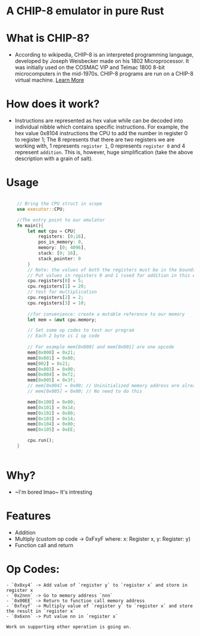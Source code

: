 # A CHIP-8 emulator in pure Rust



# What is CHIP-8?



- According to wikipedia, CHIP-8 is an interpreted programming language, developed by Joseph Weisbecker made on his 
 1802 Microprocessor. It was initially used on the COSMAC VIP and Telmac 1800 8-bit microcomputers in the mid-1970s. 
 CHIP-8 programs are run on a CHIP-8 virtual machine. [Learn More](https://en.wikipedia.org/wiki/CHIP-8)
 
# How does it work?


- Instructions are represented as hex value while can be decoded into individual nibble which contains specific instructions.
  For example, the hex value 0x8104 instructions the CPU to add the number in register 0 to register 1; The 8 represents that there are
  two registers we are working with, 1 represents `register 1`, 0 represents `register 0` and 4 represent `addition`. This is, however,
  huge simplification (take the above description with a grain of salt).

# Usage

```rust

    // Bring the CPU struct in scope
    use executor::CPU;

    //The entry point to our emulator
    fn main(){
        let mut cpu = CPU{
            registers: [0;16],
            pos_in_memory: 0,
            memory: [0; 4096],
            stack: [0; 16],
            stack_pointer: 0
        }
        // Note: the values of both the registers must be in the bounds of u8 as originally implemented in CHIP-8
        // Put values in registers 0 and 1 (used for addition in this example)
        cpu.registers[0] = 5;
        cpu.registers[1] = 20;
        // test for multiplication
        cpu.registers[2] = 2;
        cpu.registers[3] = 10;
        
        //for convenience: create a mutable reference to our memory
        let mem = &mut cpu.memory;

        // Set some op codes to test our program
        // Each 2 byte is 1 op code
        
        // For example mem[0x000] and mem[0x001] are one opcode
        mem[0x000] = 0x21;
        mem[0x001] = 0x00;
        mem[002] = 0x21;
        mem[0x003] = 0x00;
        mem[0x004] = 0xf2;
        mem[0x005] = 0x3f;
        // mem[0x004] = 0x00; // Uninitialized memory address are already zero
        // mem[0x005] = 0x00; // No need to do this

        mem[0x100] = 0x80;
        mem[0x101] = 0x14;
        mem[0x102] = 0x80;
        mem[0x103] = 0x14;
        mem[0x104] = 0x00;
        mem[0x105] = 0xEE;

        cpu.run();
    }
    
```

# Why?


- ~I'm bored lmao~ It's intresting


# Features

- Addition
- Multiply (custom op code -> 0xFxyF where: x: Register x, y: Register: y)
- Function call and return

# Op Codes:
    - `0x8xy4` -> Add value of `register y` to `register x` and store in register x
    - `0x2nnn` -> Go to memory address `nnn`
    - `0x00EE` -> Return to function call memory address
    - `0xfxyf` -> Multiply value of `register y` to `register x` and store the result in `register x`
    - `0x6xnn` -> Put value nn in `register x`
    
    Work on supporting other operation is going on.
 
